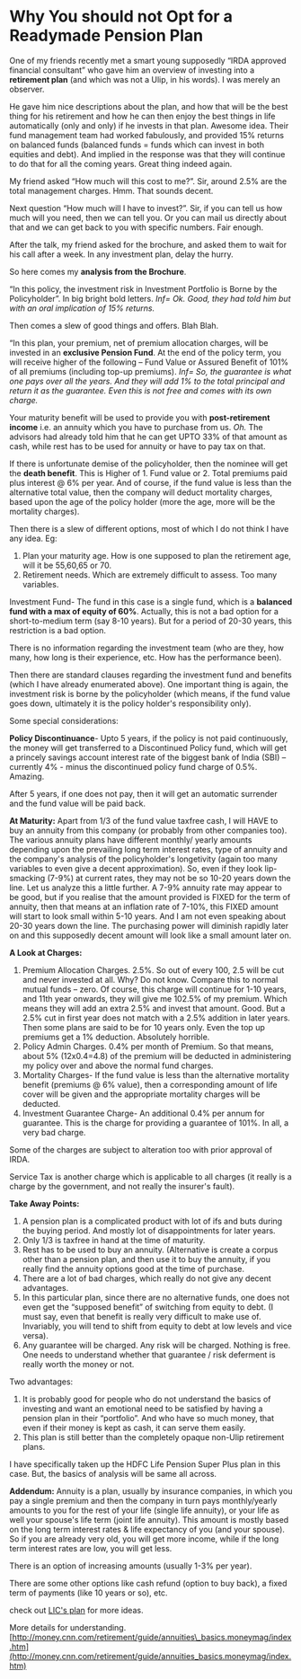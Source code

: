 # Why You should not Opt for a Readymade Pension Plan

One of my friends recently met a smart young supposedly “IRDA approved financial consultant” who gave him an overview of investing into a **retirement plan** \(and which was not a Ulip, in his words\). I was merely an observer.

He gave him nice descriptions about the plan, and how that will be the best thing for his retirement and how he can then enjoy the best things in life automatically \(only and only\) if he invests in that plan. Awesome idea. Their fund management team had worked fabulously, and provided 15% returns on balanced funds \(balanced funds = funds which can invest in both equities and debt\). And implied in the response was that they will continue to do that for all the coming years. Great thing indeed again.

My friend asked “How much will this cost to me?”. Sir, around 2.5% are the total management charges. Hmm. That sounds decent.

Next question “How much will I have to invest?”. Sir, if you can tell us how much will you need, then we can tell you. Or you can mail us directly about that and we can get back to you with specific numbers. Fair enough.

After the talk, my friend asked for the brochure, and asked them to wait for his call after a week. In any investment plan, delay the hurry.

So here comes my **analysis from the Brochure**.

“In this policy, the investment risk in Investment Portfolio is Borne by the Policyholder”. In big bright bold letters. _Inf= Ok. Good, they had told him but with an oral implication of 15% returns._

Then comes a slew of good things and offers. Blah Blah.

“In this plan, your premium, net of premium allocation charges, will be invested in an **exclusive Pension Fund**. At the end of the policy term, you will receive higher of the following – Fund Value or Assured Benefit of 101% of all premiums \(including top-up premiums\). _Inf= So, the guarantee is what one pays over all the years. And they will add 1% to the total principal and return it as the guarantee. Even this is not free and comes with its own charge._

Your maturity benefit will be used to provide you with **post-retirement income** i.e. an annuity which you have to purchase from us. _Oh._ The advisors had already told him that he can get UPTO 33% of that amount as cash, while rest has to be used for annuity or have to pay tax on that.

If there is unfortunate demise of the policyholder, then the nominee will get the **death benefit**. This is Higher of 1. Fund value or 2. Total premiums paid plus interest @ 6% per year. And of course, if the fund value is less than the alternative total value, then the company will deduct mortality charges, based upon the age of the policy holder \(more the age, more will be the mortality charges\).

Then there is a slew of different options, most of which I do not think I have any idea. Eg:

1. Plan your maturity age. How is one supposed to plan the retirement age, will it be 55,60,65 or 70.
2. Retirement needs. Which are extremely difficult to assess. Too many variables.

Investment Fund- The fund in this case is a single fund, which is a **balanced fund with a max of equity of 60%**. Actually, this is not a bad option for a short-to-medium term \(say 8-10 years\). But for a period of 20-30 years, this restriction is a bad option.

There is no information regarding the investment team \(who are they, how many, how long is their experience, etc. How has the performance been\).

Then there are standard clauses regarding the investment fund and benefits \(which I have already enumerated above\). One important thing is again, the investment risk is borne by the policyholder \(which means, if the fund value goes down, ultimately it is the policy holder's responsibility only\).

Some special considerations:

**Policy Discontinuance**- Upto 5 years, if the policy is not paid continuously, the money will get transferred to a Discontinued Policy fund, which will get a princely savings account interest rate of the biggest bank of India \(SBI\) – currently 4% - minus the discontinued policy fund charge of 0.5%. Amazing.

After 5 years, if one does not pay, then it will get an automatic surrender and the fund value will be paid back.

**At Maturity:** Apart from 1/3 of the fund value taxfree cash, I will HAVE to buy an annuity from this company \(or probably from other companies too\). The various annuity plans have different monthly/ yearly amounts depending upon the prevailing long term interest rates, type of annuity and the company's analysis of the policyholder's longetivity \(again too many variables to even give a decent approximation\). So, even if they look lip-smacking \(7-9%\) at current rates, they may not be so 10-20 years down the line. Let us analyze this a little further. A 7-9% annuity rate may appear to be good, but if you realise that the amount provided is FIXED for the term of annuity, then that means at an inflation rate of 7-10%, this FIXED amount will start to look small within 5-10 years. And I am not even speaking about 20-30 years down the line. The purchasing power will diminish rapidly later on and this supposedly decent amount will look like a small amount later on.

**A Look at Charges:**

1. Premium Allocation Charges. 2.5%. So out of every 100, 2.5 will be cut and never invested at all. Why? Do not know. Compare this to normal mutual funds – zero. Of course, this charge will continue for 1-10 years, and 11th year onwards, they will give me 102.5% of my premium. Which means they will add an extra 2.5% and invest that amount. Good. But a 2.5% cut in first year does not match with a 2.5% addition in later years. Then some plans are said to be for 10 years only. Even the top up premiums get a 1% deduction. Absolutely horrible.
2. Policy Admin Charges. 0.4% per month of Premium. So that means, about 5% \(12x0.4=4.8\) of the premium will be deducted in administering my policy over and above the normal fund charges.
3. Mortality Charges- If the fund value is less than the alternative mortality benefit \(premiums @ 6% value\), then a corresponding amount of life cover will be given and the appropriate mortality charges will be deducted. 
4. Investment Guarantee Charge- An additional 0.4% per annum for guarantee. This is the charge for providing a guarantee of 101%. In all, a very bad charge. 

Some of the charges are subject to alteration too with prior approval of IRDA.

Service Tax is another charge which is applicable to all charges \(it really is a charge by the government, and not really the insurer's fault\).

**Take Away Points:**

1. A pension plan is a complicated product with lot of ifs and buts during the buying period. And mostly lot of disappointments for later years.
2. Only 1/3 is taxfree in hand at the time of maturity. 
3. Rest has to be used to buy an annuity. \(Alternative is create a corpus other than a pension plan, and then use it to buy the annuity, if you really find the annuity options good at the time of purchase.
4. There are a lot of bad charges, which really do not give any decent advantages.
5. In this particular plan, since there are no alternative funds, one does not even get the “supposed benefit” of switching from equity to debt. \(I must say, even that benefit is really very difficult to make use of. Invariably, you will tend to shift from equity to debt at low levels and vice versa\). 
6. Any guarantee will be charged. Any risk will be charged. Nothing is free. One needs to understand whether that guarantee / risk deferment is really worth the money or not.

Two advantages:

1. It is probably good for people who do not understand the basics of investing and want an emotional need to be satisfied by having a pension plan in their “portfolio”. And who have so much money, that even if their money is kept as cash, it can serve them easily.
2. This plan is still better than the completely opaque non-Ulip retirement plans.

I have specifically taken up the HDFC Life Pension Super Plus plan in this case. But, the basics of analysis will be same all across.

**Addendum:** Annuity is a plan, usually by insurance companies, in which you pay a single premium and then the company in turn pays monthly/yearly amounts to you for the rest of your life \(single life annuity\), or your life as well your spouse's life term \(joint life annuity\). This amount is mostly based on the long term interest rates & life expectancy of you \(and your spouse\). So if you are already very old, you will get more income, while if the long term interest rates are low, you will get less.

There is an option of increasing amounts \(usually 1-3% per year\).

There are some other options like cash refund \(option to buy back\), a fixed term of payments \(like 10 years or so\), etc.

check out [LIC's plan](https://licindia.in/Products/Pension-Plans/LIC-s-Jeevan-Akshay-VII) for more ideas.

More details for understanding. [http://money.cnn.com/retirement/guide/annuities\_basics.moneymag/index.htm](http://money.cnn.com/retirement/guide/annuities_basics.moneymag/index.htm)

